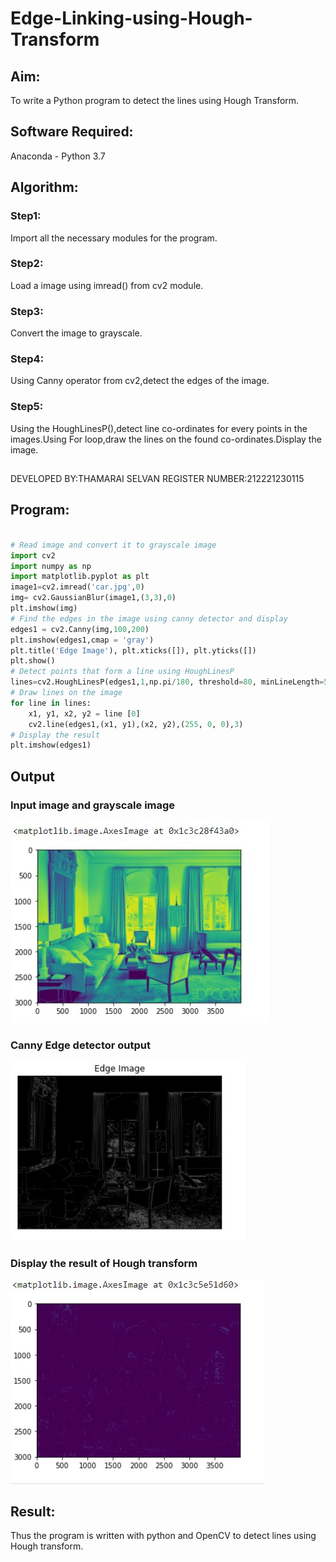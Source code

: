 # Edge-Linking-using-Hough-Transform
## Aim:
To write a Python program to detect the lines using Hough Transform.

## Software Required:
Anaconda - Python 3.7

## Algorithm:
### Step1:
Import all the necessary modules for the program.

### Step2:
Load a image using imread() from cv2 module.

### Step3:
Convert the image to grayscale.

### Step4:
Using Canny operator from cv2,detect the edges of the image.

### Step5:
Using the HoughLinesP(),detect line co-ordinates for every points in the images.Using For loop,draw the lines on the found co-ordinates.Display the image.
##
DEVELOPED BY:THAMARAI SELVAN 
REGISTER NUMBER:212221230115

## Program:
```Python

# Read image and convert it to grayscale image
import cv2
import numpy as np
import matplotlib.pyplot as plt
image1=cv2.imread('car.jpg',0)
img= cv2.GaussianBlur(image1,(3,3),0)
plt.imshow(img)
# Find the edges in the image using canny detector and display
edges1 = cv2.Canny(img,100,200)
plt.imshow(edges1,cmap = 'gray')
plt.title('Edge Image'), plt.xticks([]), plt.yticks([])
plt.show()
# Detect points that form a line using HoughLinesP
lines=cv2.HoughLinesP(edges1,1,np.pi/180, threshold=80, minLineLength=50,maxLineGap=250)
# Draw lines on the image
for line in lines:
    x1, y1, x2, y2 = line [0] 
    cv2.line(edges1,(x1, y1),(x2, y2),(255, 0, 0),3)
# Display the result
plt.imshow(edges1)
```
## Output

### Input image and grayscale image
![img](https://github.com/20004426-venkatesh/Edge-Linking-using-Hough-Transform/blob/main/hv1.jpg)

### Canny Edge detector output
![img](https://github.com/20004426-venkatesh/Edge-Linking-using-Hough-Transform/blob/main/hv2.jpg)

### Display the result of Hough transform
![img](https://github.com/20004426-venkatesh/Edge-Linking-using-Hough-Transform/blob/main/hv3.jpg)

## Result:
Thus the program is written with python and OpenCV to detect lines using Hough transform. 
